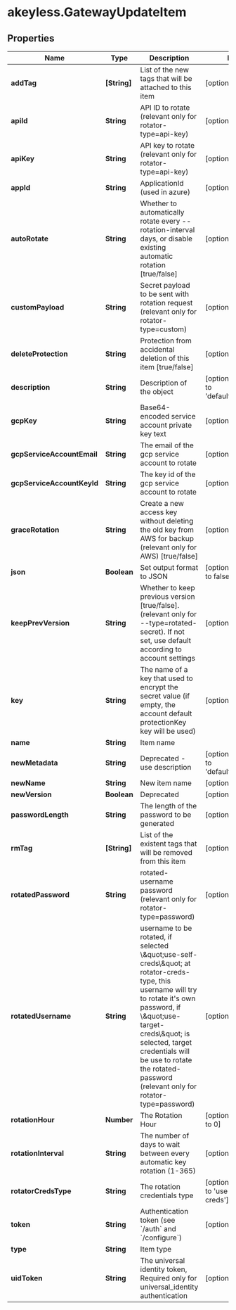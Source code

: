 # akeyless.GatewayUpdateItem

## Properties

Name | Type | Description | Notes
------------ | ------------- | ------------- | -------------
**addTag** | **[String]** | List of the new tags that will be attached to this item | [optional] 
**apiId** | **String** | API ID to rotate (relevant only for rotator-type&#x3D;api-key) | [optional] 
**apiKey** | **String** | API key to rotate (relevant only for rotator-type&#x3D;api-key) | [optional] 
**appId** | **String** | ApplicationId (used in azure) | [optional] 
**autoRotate** | **String** | Whether to automatically rotate every --rotation-interval days, or disable existing automatic rotation [true/false] | [optional] 
**customPayload** | **String** | Secret payload to be sent with rotation request (relevant only for rotator-type&#x3D;custom) | [optional] 
**deleteProtection** | **String** | Protection from accidental deletion of this item [true/false] | [optional] 
**description** | **String** | Description of the object | [optional] [default to &#39;default_metadata&#39;]
**gcpKey** | **String** | Base64-encoded service account private key text | [optional] 
**gcpServiceAccountEmail** | **String** | The email of the gcp service account to rotate | [optional] 
**gcpServiceAccountKeyId** | **String** | The key id of the gcp service account to rotate | [optional] 
**graceRotation** | **String** | Create a new access key without deleting the old key from AWS for backup (relevant only for AWS) [true/false] | [optional] 
**json** | **Boolean** | Set output format to JSON | [optional] [default to false]
**keepPrevVersion** | **String** | Whether to keep previous version [true/false]. (relevant only for --type&#x3D;rotated-secret). If not set, use default according to account settings | [optional] 
**key** | **String** | The name of a key that used to encrypt the secret value (if empty, the account default protectionKey key will be used) | [optional] 
**name** | **String** | Item name | 
**newMetadata** | **String** | Deprecated - use description | [optional] [default to &#39;default_metadata&#39;]
**newName** | **String** | New item name | [optional] 
**newVersion** | **Boolean** | Deprecated | [optional] 
**passwordLength** | **String** | The length of the password to be generated | [optional] 
**rmTag** | **[String]** | List of the existent tags that will be removed from this item | [optional] 
**rotatedPassword** | **String** | rotated-username password (relevant only for rotator-type&#x3D;password) | [optional] 
**rotatedUsername** | **String** | username to be rotated, if selected \\\&quot;use-self-creds\\\&quot; at rotator-creds-type, this username will try to rotate it&#39;s own password, if \\\&quot;use-target-creds\\\&quot; is selected, target credentials will be use to rotate the rotated-password (relevant only for rotator-type&#x3D;password) | [optional] 
**rotationHour** | **Number** | The Rotation Hour | [optional] [default to 0]
**rotationInterval** | **String** | The number of days to wait between every automatic key rotation (1-365) | [optional] 
**rotatorCredsType** | **String** | The rotation credentials type | [optional] [default to &#39;use-self-creds&#39;]
**token** | **String** | Authentication token (see &#x60;/auth&#x60; and &#x60;/configure&#x60;) | [optional] 
**type** | **String** | Item type | 
**uidToken** | **String** | The universal identity token, Required only for universal_identity authentication | [optional] 


